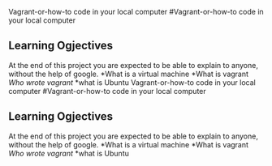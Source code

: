 Vagrant-or-how-to code in your local computer
#Vagrant-or-how-to code in your local computer
## Learning Ogjectives
At the end of this project you are expected to be able to explain to anyone, without the help of google.
*What is a virtual machine
*What is vagrant
*Who wrote vagrant*
*what is Ubuntu
Vagrant-or-how-to code in your local computer
#Vagrant-or-how-to code in your local computer
## Learning Ogjectives
At the end of this project you are expected to be able to explain to anyone, without the help of google.
*What is a virtual machine
*What is vagrant
*Who wrote vagrant*
*what is Ubuntu

